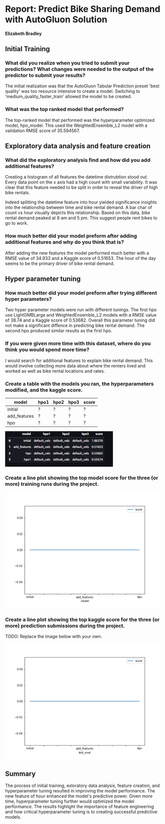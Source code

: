 # Report: Predict Bike Sharing Demand with AutoGluon Solution
#### Elizabeth Bradley

## Initial Training
### What did you realize when you tried to submit your predictions? What changes were needed to the output of the predictor to submit your results?

The initial realization was that the AutoGluon Tabular Prediction preset 'best quality' was too resource intensive to create a model. Switching to 'medium_quality_faster_train' allowed the model to be created.


### What was the top ranked model that performed?
The top-ranked model that performed was the hyperparameter optimized model, hpo_model. This used the WeightedEnsemble_L2 model with a validation RMSE score of 35.594567.

## Exploratory data analysis and feature creation
### What did the exploratory analysis find and how did you add additional features?
Creating a histogram of all features the datetime distrubtion stood out. Every data point on the x axis had a high count with small variability. It was clear that this feature needed to be split in order to reveal the driver of high bike rentals.

Indeed splitting the datetime feature into hour yielded significance insights into the relationship between time and bike rental demand. A bar char of count vs hour visually depicts this relationship. Based on this data, bike rental demand peaked at 8 am and 5 pm. This suggest people rent bikes to go to work.

### How much better did your model preform after adding additional features and why do you think that is?
After adding the new features the model performed much better with a RMSE value of 34.933 and a Kaggle score of 0.51653. The hour of the day seems to be the primary driver of bike rental demand.



## Hyper parameter tuning
### How much better did your model preform after trying different hyper parameters?
Two hyper parameter models were run with different tunings. The first hpo use LightGMBLarge and WeightedEnsemble_L2 models with a RMSE value of 38.74 and a Kaggle score of 0.53682. Overall this parameter tuning did not make a significant diffence in predicting bike rental demand. The second hpo produced similar results as the first hpo.

### If you were given more time with this dataset, where do you think you would spend more time?
I would search for additional features to explain bike rental demand. This would involve collecting more data about where the renters lived and worked as well as bike rental locations and rates.

### Create a table with the models you ran, the hyperparameters modified, and the kaggle score.
|model|hpo1|hpo2|hpo3|score|
|--|--|--|--|--|
|initial|?|?|?|?|
|add_features|?|?|?|?|
|hpo|?|?|?|?|
![model_train_score.png](img/hyperparameters_modified.png)

### Create a line plot showing the top model score for the three (or more) training runs during the project.



![model_train_score.png](img/model_train_score.png)

### Create a line plot showing the top kaggle score for the three (or more) prediction submissions during the project.

TODO: Replace the image below with your own.

![model_test_score.png](img/model_test_score.png)

## Summary
The process of initial training, exloratory data analysis, feature creation, and hyperparameter tuning resulted in improving the model performance. The new feature of hour enhanced the model's predictive power. Given more time, hyperparameter tuning further would optimized the model performance. The results highlight the importance of feature engineering and how critical hyperparameter tuning is to creating successful predictive models.